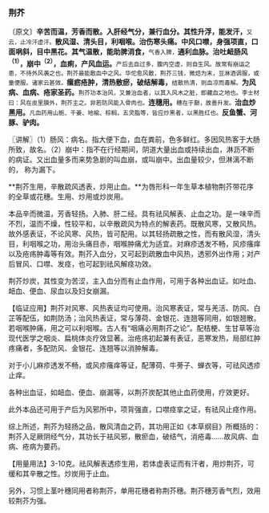 ### 荆芥

〔原文〕**辛苦而温，芳香而散。入肝经气分，兼行血分。其性升浮，能发汗，**<small>又云，止冷汗虚汗。</small>**散风湿、清头目，利咽喉。治伤寒头痛。中风口噤，身强项直，口面㖞斜，目中黑花。其气温散，能助脾消食，**<small>气香入脾，</small>**通利血脉。治吐衄肠风<sup>（1）</sup>，崩中<sup>（2）</sup>，血痢，产风血运。**<small>产后去血过多，腹内空虚，则自生风。故常有崩运之患，不待外风袭之也。荆芥最能散血中之风。华佗愈风散，荆芥三钱，微焙为末，豆淋酒调服，或童便服。诸家云甚效。</small>**瘰疬疮肿，清热散瘀，破结解毒，**<small>结散热清，则血凉而毒解。</small>**为风病、血病、疮家圣药。**<small>荆芥功本治风，又兼治血者，以其入风木之脏，即藏血之地也。李士材曰：风在皮里膜外，荆芥主之。非若防风能入骨肉也。</small>**连穗用。**<small>穗在于巅，故善升发。</small>**治血炒黑用。**<small>凡血药用山栀、干姜、地榆、棕榈，五灵脂等，皆应炒黑者，以黑胜红也。</small>**反鱼蟹、河豚、驴肉。**

〖讲解〗（1）肠风：病名。指大便下血，血在粪前，色多鲜红。多因风热客于大肠所致，故名。（2）崩中：指不在行经期间，阴道大量出血或持续出血，淋沥不断的病证。又出血量多而来势急剧的叫血崩，或叫崩中。出血量较少，但淋漓不断的，
称为漏下。

**荆芥生用，辛散疏风透表，炒用止血。**为唇形科一年生草本植物荆芥带花序的全草或花穗。生用、炒用或炒炭用。

本品辛而微温，芳香轻扬。入肺、肝二经。具有祛风解表、止血之功。是一味辛而不烈，温而不燥，性较平和，以辛散疏风为特点的解表药。既散风寒，又散风热。故外感表证，不论风寒、风热，皆可配用。以其轻扬疏散之性，而有散风湿，清头目，利咽喉之功，用治头痛目赤，咽喉肿痛尤为适宜。对麻疹透发不畅，风疹瘙痒以及疮疡肿毒等有效。荆芥入血分，又可起到疏散血中风热，透邪外出作用；对产后冒风、口噤、发痉，也可起到祛风解痉功效。

荆芥炒炭，其性变为苦涩，主入血分而有止血作用，可用于各种出血证。如吐血、衄血、便血、尿血以及妇女崩漏。

【临证应用】荆芥对风寒、风热表证均可使用。治风寒表证，常与羌活、防风、白芷等配伍，如荆防汤；治风热表证，常与薄荷、金银花、连翘等同用，如银翘散。若咽喉肿痛，用之可以利咽喉。古人有“咽痛必用荆芥之论”。配桔梗、生甘草等治现代医学之咽炎、扁桃体炎疗效显著。治疮疡初起兼有表证，恶寒发热，局部红肿疼痛者，多配防风、金银花、连翘等以消肿解毒。

对于小儿麻疹透发不畅，或风疹瘙痒等证，配薄荷、牛蒡子、蝉衣等，可祛风透疹止痒。

各种出血证，如衄血、便血、崩漏等，以荆芥炭配其他止血药使用，疗效更好。

此外本品还可用于产后为风邪所中，项背强直，口噤痉挛之证，有祛风止痉作用。

综上所述，荆芥为轻扬之品，散风清血之药，其功用正如《本草纲目》所概括的：荆芥入足厥阴经气分，其功长于袪风邪，散瘀血，破结气，消疮毒……故风病、血病、疮病为要药。

【用量用法】3-10克。祛风解表透疹生用，若体虚表证而有汗者，用炒荆芥，可缓和其辛散之性。炒炭用于止血。

另外，习惯上茎叶穗同用者称荆芥，单用花穗者称荆芥穗。荆芥穗芳香气烈，效用较荆芥为强。